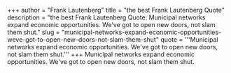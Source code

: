 +++
author = "Frank Lautenberg"
title = "the best Frank Lautenberg Quote"
description = "the best Frank Lautenberg Quote: Municipal networks expand economic opportunities. We've got to open new doors, not slam them shut."
slug = "municipal-networks-expand-economic-opportunities-weve-got-to-open-new-doors-not-slam-them-shut"
quote = '''Municipal networks expand economic opportunities. We've got to open new doors, not slam them shut.'''
+++
Municipal networks expand economic opportunities. We've got to open new doors, not slam them shut.
